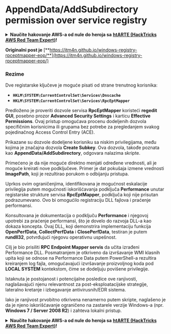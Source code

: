 # AppendData/AddSubdirectory permission over service registry

<details>

<summary><strong>Naučite hakovanje AWS-a od nule do heroja sa</strong> <a href="https://training.hacktricks.xyz/courses/arte"><strong>htARTE (HackTricks AWS Red Team Expert)</strong></a><strong>!</strong></summary>

Drugi načini podrške HackTricks-u:

* Ako želite videti **vašu kompaniju oglašenu na HackTricks-u** ili **preuzeti HackTricks u PDF formatu** proverite [**SUBSCRIPTION PLANS**](https://github.com/sponsors/carlospolop)!
* Nabavite [**zvanični PEASS & HackTricks swag**](https://peass.creator-spring.com)
* Otkrijte [**The PEASS Family**](https://opensea.io/collection/the-peass-family), našu kolekciju ekskluzivnih [**NFT-ova**](https://opensea.io/collection/the-peass-family)
* **Pridružite se** 💬 [**Discord grupi**](https://discord.gg/hRep4RUj7f) ili [**telegram grupi**](https://t.me/peass) ili nas **pratite** na **Twitter-u** 🐦 [**@carlospolopm**](https://twitter.com/hacktricks\_live)**.**
* **Podelite svoje hakovanje trikove slanjem PR-ova na** [**HackTricks**](https://github.com/carlospolop/hacktricks) i [**HackTricks Cloud**](https://github.com/carlospolop/hacktricks-cloud) github repozitorijume.

</details>

**Originalni post je** [**https://itm4n.github.io/windows-registry-rpceptmapper-eop/**](https://itm4n.github.io/windows-registry-rpceptmapper-eop/)

### Rezime

Dve registarske ključeve je moguće pisati od strane trenutnog korisnika:

* **`HKLM\SYSTEM\CurrentControlSet\Services\Dnscache`**
* **`HKLM\SYSTEM\CurrentControlSet\Services\RpcEptMapper`**

Predloženo je proveriti dozvole servisa **RpcEptMapper** koristeći **regedit GUI**, posebno prozor **Advanced Security Settings** i karticu **Effective Permissions**. Ovaj pristup omogućava procenu dodeljenih dozvola specifičnim korisnicima ili grupama bez potrebe za pregledanjem svakog pojedinačnog Access Control Entry (ACE).

Prikazane su dozvole dodeljene korisniku sa niskim privilegijama, među kojima je značajna dozvola **Create Subkey**. Ova dozvola, takođe poznata kao **AppendData/AddSubdirectory**, odgovara nalazima skripte.

Primećeno je da nije moguće direktno menjati određene vrednosti, ali je moguće kreirati nove podključeve. Primer je dat pokušaja izmene vrednosti **ImagePath**, koji je rezultirao porukom o odbijanju pristupa.

Uprkos ovim ograničenjima, identifikovana je mogućnost eskalacije privilegija putem mogućnosti iskorišćavanja podključa **Performance** unutar registarske strukture servisa **RpcEptMapper**, podključa koji nije prisutan podrazumevano. Ovo bi omogućilo registraciju DLL fajlova i praćenje performansi.

Konsultovana je dokumentacija o podključu **Performance** i njegovoj upotrebi za praćenje performansi, što je dovelo do razvoja DLL-a kao dokaza koncepta. Ovaj DLL, koji demonstrira implementaciju funkcija **OpenPerfData**, **CollectPerfData** i **ClosePerfData**, testiran je putem **rundll32**, potvrđujući njegovu operativnu uspešnost.

Cilj je bio prisiliti **RPC Endpoint Mapper servis** da učita izrađeni Performance DLL. Posmatranjem je otkriveno da izvršavanje WMI klasnih upita koji se odnose na Performance Data putem PowerShell-a rezultira kreiranjem log fajla, omogućavajući izvršavanje proizvoljnog koda pod **LOCAL SYSTEM** kontekstom, čime se dodeljuju povišene privilegije.

Istaknuta je postojanost i potencijalne posledice ove ranjivosti, naglašavajući njenu relevantnost za post-eksploatacijske strategije, lateralno kretanje i izbegavanje antivirusnih/EDR sistema.

Iako je ranjivost prvobitno otkrivena nenamerno putem skripte, naglašeno je da je njeno iskorišćavanje ograničeno na zastarele verzije Windows-a (npr. **Windows 7 / Server 2008 R2**) i zahteva lokalni pristup.

<details>

<summary><strong>Naučite hakovanje AWS-a od nule do heroja sa</strong> <a href="https://training.hacktricks.xyz/courses/arte"><strong>htARTE (HackTricks AWS Red Team Expert)</strong></a><strong>!</strong></summary>

Drugi načini podrške HackTricks-u:

* Ako želite videti **vašu kompaniju oglašenu na HackTricks-u** ili **preuzeti HackTricks u PDF formatu** proverite [**SUBSCRIPTION PLANS**](https://github.com/sponsors/carlospolop)!
* Nabavite [**zvanični PEASS & HackTricks swag**](https://peass.creator-spring.com)
* Otkrijte [**The PEASS Family**](https://opensea.io/collection/the-peass-family), našu kolekciju ekskluzivnih [**NFT-ova**](https://opensea.io/collection/the-peass-family)
* **Pridružite se** 💬 [**Discord grupi**](https://discord.gg/hRep4RUj7f) ili [**telegram grupi**](https://t.me/peass) ili nas **pratite** na **Twitter-u** 🐦 [**@carlospolopm**](https://twitter.com/hacktricks\_live)**.**
* **Podelite svoje hakovanje trikove slanjem PR-ova na** [**HackTricks**](https://github.com/carlospolop/hacktricks) i [**HackTricks Cloud**](https://github.com/carlospolop/hacktricks-cloud) github repozitorijume.

</details>
